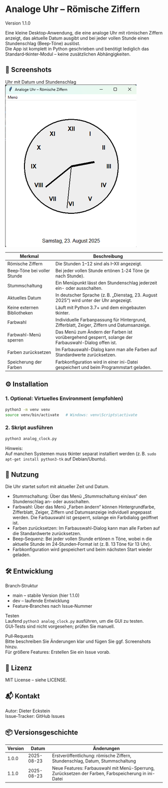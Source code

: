 # Analoge Uhr – Römische Ziffern  
Version 1.1.0

Eine kleine Desktop‑Anwendung, die eine analoge Uhr mit römischen Ziffern anzeigt, das aktuelle Datum ausgibt und bei jeder vollen Stunde einen Stundenschlag (Beep‑Töne) auslöst.  
Die App ist komplett in Python geschrieben und benötigt lediglich das Standard‑tkinter‑Modul – keine zusätzlichen Abhängigkeiten.

## 📸 Screenshots  
Uhr mit Datum und Stundenschlag  
![alt text](Screenshot/Screenshot_analogeUhr.png)

| Merkmal | Beschreibung |          
|-----------------------|-----------------------------------------------------------------------------------------------|
| Römische Ziffern      | Die Stunden 1–12 sind als I–XII angezeigt.                                                    |
| Beep‑Töne bei voller Stunde | Bei jeder vollen Stunde ertönen 1‑24 Töne (je nach Stunde).                                          |
| Stummschaltung        | Ein Menüpunkt lässt den Stundenschlag jederzeit ein- oder ausschalten.                         |
| Aktuelles Datum       | In deutscher Sprache (z. B. „Dienstag, 23. August 2025“) wird unter der Uhr angezeigt.        |
| Keine externen Bibliotheken | Läuft mit Python 3.7+ und dem eingebauten tkinter.                                         |
| Farbwahl              | Individuelle Farbanpassung für Hintergrund, Zifferblatt, Zeiger, Ziffern und Datumsanzeige.    |
| Farbwahl-Menü sperren | Das Menü zum Ändern der Farben ist vorübergehend gesperrt, solange der Farbauswahl-Dialog offen ist. |
| Farben zurücksetzen   | Im Farbauswahl-Dialog kann man alle Farben auf Standardwerte zurücksetzen.                     |
| Speicherung der Farben| Farbkonfiguration wird in einer ini-Datei gespeichert und beim Programmstart geladen.          |

## ⚙️ Installation

### 1. Optional: Virtuelles Environment (empfohlen)  
```bash
python3 -m venv venv
source venv/bin/activate   # Windows: venv\Scripts\activate
```

### 2. Skript ausführen  
```bash
python3 analog_clock.py
```
Hinweis:  
Auf manchen Systemen muss tkinter separat installiert werden (z. B. `sudo apt-get install python3-tk` auf Debian/Ubuntu).

## 🎯 Nutzung  
Die Uhr startet sofort mit aktueller Zeit und Datum.  
- Stummschaltung: Über das Menü „Stummschaltung ein/aus“ den Stundenschlag an- oder ausschalten.  
- Farbwahl: Über das Menü „Farben ändern“ können Hintergrundfarbe, Zifferblatt, Zeiger, Ziffern und Datumsanzeige individuell angepasst werden. Die Farbauswahl ist gesperrt, solange ein Farbdialog geöffnet ist.  
- Farben zurücksetzen: Im Farbauswahl-Dialog kann man alle Farben auf die Standardwerte zurücksetzen.  
- Beep‑Sequenz: Bei jeder vollen Stunde ertönen n Töne, wobei n die aktuelle Stunde im 24‑Stunden‑Format ist (z. B. 13 Töne für 13 Uhr).  
- Farbkonfiguration wird gespeichert und beim nächsten Start wieder geladen.

## 🛠️ Entwicklung  
Branch‑Struktur  
- main – stabile Version (hier 1.1.0)  
- dev – laufende Entwicklung  
- Feature‑Branches nach Issue‑Nummer  

Testen  
Laufend `python3 analog_clock.py` ausführen, um die GUI zu testen. GUI‑Tests sind nicht vorgesehen; prüfen Sie manuell.

Pull‑Requests  
Bitte beschreiben Sie Änderungen klar und fügen Sie ggf. Screenshots hinzu.  
Für größere Features: Erstellen Sie ein Issue vorab.

## 📄 Lizenz  
MIT License – siehe LICENSE.

## 📬 Kontakt  
Autor: Dieter Eckstein  
Issue‑Tracker: GitHub Issues

## 📦 Versionsgeschichte  
| Version | Datum       | Änderungen                                                  |
|---------|-------------|-------------------------------------------------------------|
| 1.0.0   | 2025-08-23  | Erstveröffentlichung: römische Ziffern, Stundenschlag, Datum, Stummschaltung |
| 1.1.0   | 2025-08-23  | Neue Features: Farbauswahl mit Menü-Sperrung, Zurücksetzen der Farben, Farbspeicherung in ini-Datei           |

